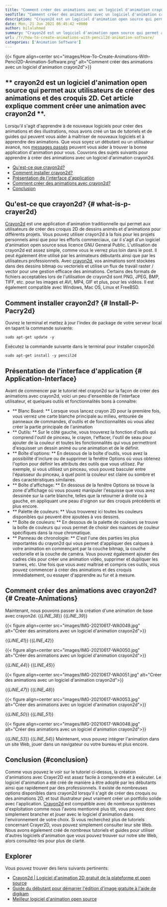 ```yaml
---
title: "Comment créer des animations avec un logiciel d'animation crayon2d" 
seoTitle: "Comment créer des animations avec un logiciel d'animation crayon2d" 
description: "Crayon2d est un logiciel d'animation open source qui permet aux utilisateurs de créer des animations et des croquis 2D. Cet article explique comment créer une animation avec crayon2d." 
date: Mon, 21 Jun 2021 06:45:42 +0000
author: bilalahmed
summary: "Crayon2d est un logiciel d'animation open source qui permet aux utilisateurs de créer des animations et des croquis 2D. Cet article explique comment créer une animation avec crayon2d." 
url: /fr/how-to-create-animations-with-pencil2d-animation-software/
categories: ['Animation Software']
---
```


{{< figure align=center src="images/How-To-Create-Animations-With-Pencil2D-Animation-Software.png" alt="Comment créer des animations avec un logiciel d'animation crayon2d">}}


## ** crayon2d est un logiciel d'animation open source qui permet aux utilisateurs de créer des animations et des croquis 2D. Cet article explique comment créer une animation avec crayon2d **.
Lorsqu'il s'agit d'apprendre à de nouveaux logiciels pour créer des animations et des illustrations, nous avons créé un tas de tutoriels et de guides qui peuvent vous aider à maîtriser de nouveaux logiciels et à apprendre des animations. Que vous soyez un débutant ou un utilisateur avancé, nos [messages passés][1] peuvent vous aider à trouver la bonne application d'animation pour vous. Couvrons des sujets suivants pour apprendre à créer des animations avec un logiciel d'animation crayon2d.
  * [Qu'est-ce que crayon2d?][2]
  * [Comment installer crayon2d?][3]
  * [Présentation de l'interface d'application][4]
  * [Comment créer des animations avec crayon2d?][5]
  * [Conclusion][6]

## Qu'est-ce que crayon2d? {# what-is-p-crayer2d}
[Crayon2d][7] est une application d'animation traditionnelle qui permet aux utilisateurs de créer des croquis 2D de dessins animés et d'animations pour différents projets. Vous pouvez utiliser crayon2d à la fois pour les projets personnels ainsi que pour les efforts commerciaux, car il s'agit d'un logiciel d'animation open source sous licence GNU General Public. L'utilisation de crayon2d est assez simple, comme vous le verrez plus loin dans le post. Il peut également être utilisé par les animateurs débutants ainsi que par les utilisateurs professionnels.
Avec [crayon2d][7], vos animations sont stockées dans des dessins bitmap ou vectoriels et utilise un flux de travail raster / vector pour une gestion efficace des animations. Certains des formats de fichiers acceptables lors de l'utilisation de crayon2d sont PNG, JPEG, BMP, TIFF, etc. pour les images et AVI, MP4, GIF et plus, pour les vidéos. Il est également compatible avec Windows, Mac OS, Linux et FreeBSD.

## Comment installer crayon2d? {# Install-P-Pacry2d}
Ouvrez le terminal et mettez à jour l'index de package de votre serveur local en tapant la commande suivante:
```
sudo apt-get update -y

```
Exécutez la commande suivante dans le terminal pour installer crayon2d:
```
sudo apt-get install -y pencil2d

```

## Présentation de l'interface d'application {# Application-Interface}
Avant de commencer par le tutoriel réel crayon2d sur la façon de créer des animations avec crayon2d, voici un peu d'ensemble de l'interface utilisateur, et quelques outils et fonctionnalités bons à connaître:
  * ** Blanc Board: ** Lorsque vous lancez crayon 2D pour la première fois, vous verrez une carte blanche principale au milieu, entourée de panneaux de commandes, d'outils et de fonctionnalités où vous allez créer la partie principale de l'animation
  * ** Outils: ** Sur le côté gauche, vous trouverez la fonction d'outils qui comprend l'outil de pinceau, le crayon, l'effacer, l'outil de seau pour ajouter de la couleur et toutes les fonctionnalités qui vous permettront d'esquisser un dessin animé ou une animation et de le définir.
  * ** Boîte d'options: ** En dessous de la boîte d'outils, vous avez la possibilité d'inclure ou de supprimer la fenêtre Options où vous obtenez l'option pour définir les attributs des outils que vous utilisez. Par exemple, si vous utilisez un pinceau, vous pouvez basculer entre l'épaisseur du pinceau, à quel point la couleur est claire ou sombre et des caractéristiques similaires.
  * ** Boîte d'affichage: ** En dessous de la fenêtre Options se trouve la zone d'affichage où vous pouvez manipuler l'esquisse que vous avez dessinée sur la carte blanche, telles que la retourner à droite ou à gauche, en appliquant une peau d'oignon sur des croquis précédents et plus encore.
  * ** Palette de couleurs: ** Vous trouverez ici toutes les couleurs disponibles qui peuvent être ajoutées à vos dessins.
  * ** Boîte de couleurs: ** En dessous de la palette de couleurs se trouve la boîte de couleurs qui vous permet de choisir des nuances de couleur spécifiques dans la roue chromatique.
  * ** Panneau de chronologie: ** C'est l'une des parties les plus importantes du crayon2d qui vous permet d'appliquer des calques à votre animation en commençant par la couche bitmap, la couche vectorielle et la couche de caméra. Vous pouvez également ajouter des cadres clés pour créer une animation vidéo, supprimer et dupliquer les trames, etc.
Une fois que vous avez maîtrisé et compris ces outils, vous pouvez commencer à créer des animations et des croquis immédiatement, ou essayer d'apprendre au fur et à mesure.

## Comment créer des animations avec crayon2d? {# Create-Animations}
Maintenant, nous pouvons passer à la création d'une animation de base avec crayon2d.
{{_LINE_38_}}
{{_LINE_39_}}

{{< figure align=center src="images/IMG-20210617-WA0049.jpg" alt="Créer des animations avec un logiciel d'animation crayon2d">}}

{{_LINE_41_}}
{{_LINE_42_}}

{{< figure align=center src="images/IMG-20210617-WA0050.jpg" alt="Créer des animations avec un logiciel d'animation crayon2d">}}

{{_LINE_44_}}
{{_LINE_45_}}

{{< figure align=center src="images/IMG-20210617-WA0051.jpg" alt="Créer des animations avec un logiciel d'animation crayon2d">}}

{{_LINE_47_}}
{{_LINE_48_}}

{{< figure align=center src="images/IMG-20210617-WA0053.jpg" alt="Créer des animations avec un logiciel d'animation crayon2d">}}

{{_LINE_50_}}
{{_LINE_51_}}

{{< figure align=center src="images/IMG-20210617-WA0048.jpg" alt="Créer des animations avec un logiciel d'animation crayon2d">}}

{{_LINE_53_}}
{{_LINE_54_}}
Maintenant, vous pouvez intégrer l'animation dans un site Web, jouer dans un navigateur ou votre bureau et plus encore.

## Conclusion {#conclusion}
Comme vous pouvez le voir sur le tutoriel ci-dessus, la création d'animations avec Crayer2D est assez facile à comprendre et à exécuter. Le logiciel d'animation a été créé de manière à être adopté par les débutants ainsi que rapidement par des professionnels. Il existe de nombreuses options disponibles dans crayon2d lorsqu'il s'agit de créer des croquis ou des animations 2D, et tout illustrateur peut vraiment créer un portfolio solide avec l'application.
[Crayon2d][7] est compatible avec de nombreux systèmes d'exploitation comme nous l'avons mentionné plus tôt, vous pouvez donc simplement brancher et jouer avec le logiciel d'animation dans l'environnement de votre choix. Si vous recherchez plus de tutoriels concernant Crayer2D, vous pouvez simplement consulter leur site Web. Nous avons également créé de nombreux tutoriels et guides pour utiliser d'autres logiciels d'animation que vous pouvez trouver sur notre site Web, alors consultez-les pour plus de clarté.

## Explorer
Vous pouvez trouver des liens suivants pertinents:
  * [Crayon2d | Logiciel d'animation 2D gratuit de la plateforme et open source][7]
  * [Guide du débutant pour démarrer l'édition d'image gratuite à l'aide de digikam][8]
  * [Meilleur logiciel d'animation open source][9]

  
[1]: https://blog.containerize.com/
[2]: #what-is-pencil2d
[3]: #install-pencil2d
[4]: #application-interface
[5]: #create-animations
[6]: #conclusion
[7]: https://products.containerize.com/animation-software/pencil2d/
[8]: https://blog.containerize.com/animation-software/beginners-guide-to-start-free-image-editing-using-digikam/
[9]: https://products.containerize.com/animation-software/
